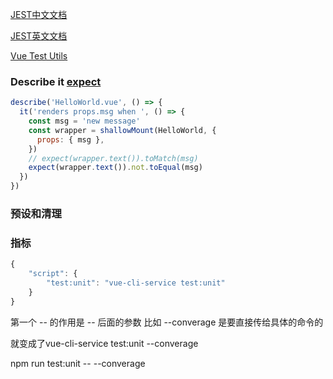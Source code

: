 [JEST中文文档](https://www.jestjs.cn/docs/expect#toequalvalue)

[JEST英文文档](https://jestjs.io/)

[Vue Test Utils](https://vue-test-utils.vuejs.org/zh/)

### Describe it [expect](https://www.jestjs.cn/docs/expect)

```js
describe('HelloWorld.vue', () => {
  it('renders props.msg when ', () => {
    const msg = 'new message'
    const wrapper = shallowMount(HelloWorld, {
      props: { msg },
    })
    // expect(wrapper.text()).toMatch(msg)
    expect(wrapper.text()).not.toEqual(msg)
  })
})
```

### 预设和清理

### 指标

```js
{
    "script": {
        "test:unit": "vue-cli-service test:unit"
    }
}
```



第一个 -- 的作用是 -- 后面的参数 比如 --converage 是要直接传给具体的命令的

就变成了vue-cli-service test:unit --converage

npm run test:unit -- --converage
